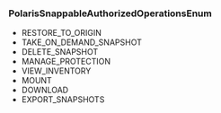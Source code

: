 ### PolarisSnappableAuthorizedOperationsEnum
- RESTORE_TO_ORIGIN
- TAKE_ON_DEMAND_SNAPSHOT
- DELETE_SNAPSHOT
- MANAGE_PROTECTION
- VIEW_INVENTORY
- MOUNT
- DOWNLOAD
- EXPORT_SNAPSHOTS
